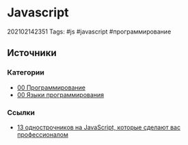 # Javascript

202102142351 Tags: \#js \#javascript \#программирование

## Источники

### Категории

* [00 Программирование](00-programmirovanie.md)
* [00 Языки программирования](00-yazyki-programmirovaniya.md)

### Ссылки

* [13 однострочников на JavaScript, которые сделают вас профессионалом](13-odnostrochnikov-na-javascript-kotorye-sdelayut-vas-professionalom.md)

